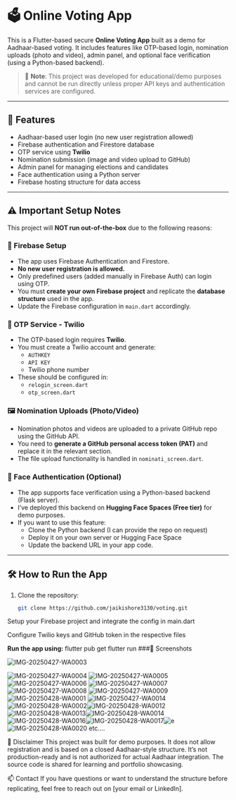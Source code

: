 # 🗳️ Online Voting App

This is a Flutter-based secure **Online Voting App** built as a demo for Aadhaar-based voting. It includes features like OTP-based login, nomination uploads (photo and video), admin panel, and optional face verification (using a Python-based backend).

> 🔐 **Note**: This project was developed for educational/demo purposes and cannot be run directly unless proper API keys and authentication services are configured.

---

## 🚀 Features

- Aadhaar-based user login (no new user registration allowed)
- Firebase authentication and Firestore database
- OTP service using **Twilio**
- Nomination submission (image and video upload to GitHub)
- Admin panel for managing elections and candidates
- Face authentication using a Python server
- Firebase hosting structure for data access

---

## ⚠️ Important Setup Notes

This project will **NOT run out-of-the-box** due to the following reasons:

### 🔑 Firebase Setup
- The app uses Firebase Authentication and Firestore.
- **No new user registration is allowed.**
- Only predefined users (added manually in Firebase Auth) can login using OTP.
- You must **create your own Firebase project** and replicate the **database structure** used in the app.
- Update the Firebase configuration in `main.dart` accordingly.

### 🔐 OTP Service - Twilio
- The OTP-based login requires **Twilio**.
- You must create a Twilio account and generate:
  - `AUTHKEY`
  - `API KEY`
  - Twilio phone number
- These should be configured in:
  - `relogin_screen.dart`
  - `otp_screen.dart`

### 🖼️ Nomination Uploads (Photo/Video)
- Nomination photos and videos are uploaded to a private GitHub repo using the GitHub API.
- You need to **generate a GitHub personal access token (PAT)** and replace it in the relevant section.
- The file upload functionality is handled in `nominati_screen.dart`.

### 🧠 Face Authentication (Optional)
- The app supports face verification using a Python-based backend (Flask server).
- I’ve deployed this backend on **Hugging Face Spaces (Free tier)** for demo purposes.
- If you want to use this feature:
  - Clone the Python backend (I can provide the repo on request)
  - Deploy it on your own server or Hugging Face Space
  - Update the backend URL in your app code.

---

## 🛠️ How to Run the App

1. Clone the repository:
   ```bash
   git clone https://github.com/jaikishore3130/voting.git
Setup your Firebase project and integrate the config in main.dart

Configure Twilio keys and GitHub token in the respective files

**Run the app using:**
  flutter pub get
  flutter run
###📸 Screenshots

![IMG-20250427-WA0003](https://github.com/user-attachments/assets/ea11d8f2-3aaf-4445-a6f6-4ab9e71e7d8c)

![IMG-20250427-WA0004](https://github.com/user-attachments/assets/6152de6a-4586-4b44-9412-687f9140f72d)
![IMG-20250427-WA0005](https://github.com/user-attachments/assets/de55360d-14a3-4c18-b05b-7162d4f6d448)
![IMG-20250427-WA0006](https://github.com/user-attachments/assets/495a1b29-ea64-4b52-9df7-398b0b7a550c)
![IMG-20250427-WA0007](https://github.com/user-attachments/assets/a7592d27-24a6-4b96-9d8e-31bb9ca07cd1)
![IMG-20250427-WA0008](https://github.com/user-attachments/assets/0d09bc9a-9c00-48de-b282-29c0101b5121)
![IMG-20250427-WA0009](https://github.com/user-attachments/assets/c5e780f9-1f57-4c27-9fc6-b79fdf230192)
![IMG-20250428-WA0001](https://github.com/user-attachments/assets/d430a828-b933-4604-a5f9-fee474b6f636)
![IMG-20250427-WA0014](https://github.com/user-attachments/assets/164b2cd4-1b13-4370-b354-7679b5136285)
![IMG-20250428-WA0002](https://github.com/user-attachments/assets/af54f4d6-3253-4df6-9787-535a51a9be52)![IMG-20250428-WA0012](https://github.com/user-attachments/assets/5fd2b0f0-5a90-45eb-ab50-716ec74b7d0b)![IMG-20250428-WA0013](https://github.com/user-attachments/assets/c8cf67cc-08d6-4f28-b389-49a98c67fd64)![IMG-20250428-WA0014](https://github.com/user-attachments/assets/c58dd983-89b2-4be5-95b3-ad267dda6d83)![IMG-20250428-WA0016](https://github.com/user-attachments/assets/6ec5afa3-b772-400c-826e-dd2adc77592e)![IMG-20250428-WA0017](https://github.com/user-attachments/assets/de704dae-1356-479e-a9ed-e533edc0b03a)![e](https://github.com/user-attachments/assets/1983bd5d-bce3-45c2-9ceb-72c2740a70ee)![IMG-20250428-WA0020](https://github.com/user-attachments/assets/bac1ef96-31bd-45f2-a111-d0a7a7411f17)
 etc....















🤝 Disclaimer
This project was built for demo purposes. It does not allow registration and is based on a closed Aadhaar-style structure. It’s not production-ready and is not authorized for actual Aadhaar integration. The source code is shared for learning and portfolio showcasing.

📫 Contact
If you have questions or want to understand the structure before replicating, feel free to reach out on [your email or LinkedIn].
